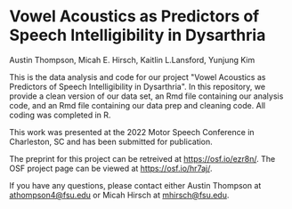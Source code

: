 # Vowel Acoustics as Predictors of Speech Intelligibility in Dysarthria
Austin Thompson, Micah E. Hirsch, Kaitlin L.Lansford, Yunjung Kim

This is the data analysis and code for our project "Vowel Acoustics as Predictors of Speech Intelligibility in Dysarthria". In this repository, we provide a clean version of our data set, an Rmd file containing our analysis code, and an Rmd file containing our data prep and cleaning code. All coding was completed in R.

This work was presented at the 2022 Motor Speech Conference in Charleston, SC and has been submitted for publication.

The preprint for this project can be retreived at https://osf.io/ezr8n/.
The OSF project page can be viewed at https://osf.io/hr7aj/.

If you have any questions, please contact either Austin Thompson at athompson4@fsu.edu or Micah Hirsch at mhirsch@fsu.edu.
